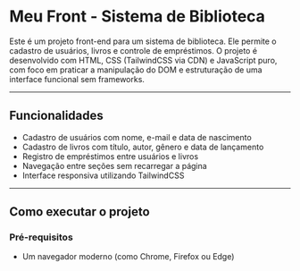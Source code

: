 # Meu Front - Sistema de Biblioteca

Este é um projeto front-end para um sistema de biblioteca. Ele permite o cadastro de usuários, livros e controle de empréstimos. O projeto é desenvolvido com HTML, CSS (TailwindCSS via CDN) e JavaScript puro, com foco em praticar a manipulação do DOM e estruturação de uma interface funcional sem frameworks.

---

## Funcionalidades

- Cadastro de usuários com nome, e-mail e data de nascimento
- Cadastro de livros com título, autor, gênero e data de lançamento
- Registro de empréstimos entre usuários e livros
- Navegação entre seções sem recarregar a página
- Interface responsiva utilizando TailwindCSS

---

## Como executar o projeto

### Pré-requisitos

- Um navegador moderno (como Chrome, Firefox ou Edge)
